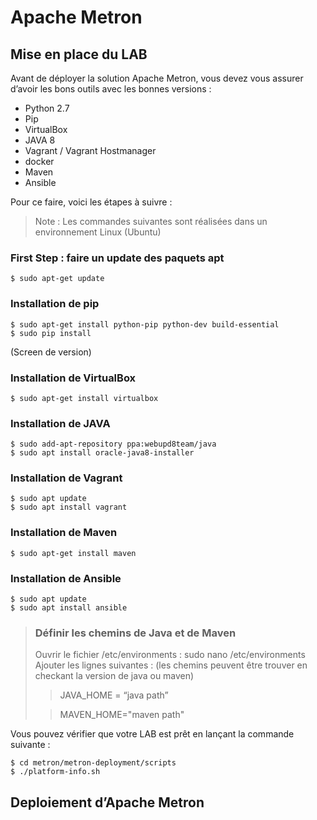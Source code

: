 # Apache Metron 

## Mise en place du LAB

Avant de déployer la solution Apache Metron, vous devez vous assurer d’avoir les bons outils avec les bonnes versions :

* Python 2.7
* Pip 
* VirtualBox
* JAVA 8
* Vagrant / Vagrant Hostmanager
* docker
* Maven 
* Ansible

Pour ce faire, voici les étapes à suivre :

> Note : Les commandes suivantes sont réalisées dans un environnement Linux (Ubuntu)

### First Step : faire un update des paquets apt
```
$ sudo apt-get update
```


### Installation de pip 
```
$ sudo apt-get install python-pip python-dev build-essential
$ sudo pip install 
```
(Screen de version)

### Installation de VirtualBox

```
$ sudo apt-get install virtualbox
```

### Installation de JAVA

```
$ sudo add-apt-repository ppa:webupd8team/java
$ sudo apt install oracle-java8-installer
```

### Installation de Vagrant 

```
$ sudo apt update
$ sudo apt install vagrant
```

### Installation de Maven

```
$ sudo apt-get install maven
```

### Installation de Ansible 

```
$ sudo apt update
$ sudo apt install ansible
```

>  ### Définir les chemins de Java et de Maven 
> 
> Ouvrir le fichier /etc/environments : sudo nano /etc/environments
> Ajouter les lignes suivantes : (les chemins peuvent être trouver en checkant la version de java ou maven)
>
>> JAVA_HOME = “java path”
>
>> MAVEN_HOME="maven path"

Vous pouvez vérifier que votre LAB est prêt en lançant la commande suivante :  
```
$ cd metron/metron-deployment/scripts
$ ./platform-info.sh
```
## Deploiement d’Apache Metron
